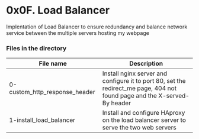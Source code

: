 # 0x0F. Load Balancer

Implentation of Load Balancer to ensure redundancy and balance network service between the multiple servers hosting my webpage

### Files in the directory

| File name                     | Description                                                                                                               |
| ----------------------------- | ------------------------------------------------------------------------------------------------------------------------- |
| 0-custom_http_response_header | Install nginx server and configure it to port 80, set the redirect_me page, 404 not found page and the X-served-By header |
| 1-install_load_balancer       | Install and configure HAproxy on the load balancer server to serve the two web servers                                    |
